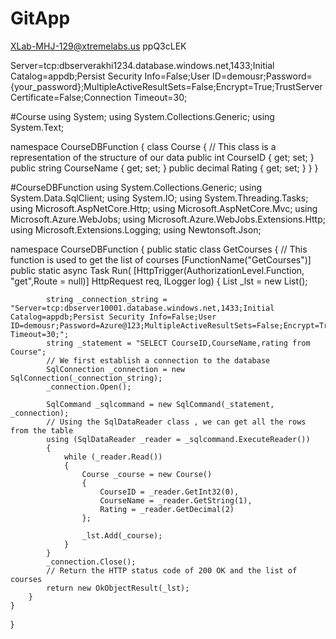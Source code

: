 # GitApp
XLab-MHJ-129@xtremelabs.us
ppQ3cLEK

Server=tcp:dbserverakhi1234.database.windows.net,1433;Initial Catalog=appdb;Persist Security Info=False;User ID=demousr;Password={your_password};MultipleActiveResultSets=False;Encrypt=True;TrustServerCertificate=False;Connection Timeout=30;

#Course
using System;
using System.Collections.Generic;
using System.Text;

namespace CourseDBFunction
{
    class Course
    {
        // This class is a representation of the structure of our data
        public int CourseID { get; set; }
        public string CourseName { get; set; }
        public decimal Rating { get; set; }
    }
}

#CourseDBFunction
using System.Collections.Generic;
using System.Data.SqlClient;
using System.IO;
using System.Threading.Tasks;
using Microsoft.AspNetCore.Http;
using Microsoft.AspNetCore.Mvc;
using Microsoft.Azure.WebJobs;
using Microsoft.Azure.WebJobs.Extensions.Http;
using Microsoft.Extensions.Logging;
using Newtonsoft.Json;

namespace CourseDBFunction
{
    public static class GetCourses
    {
        // This function is used to get the list of courses
        [FunctionName("GetCourses")]
        public static async Task<IActionResult> Run(
            [HttpTrigger(AuthorizationLevel.Function, "get",Route = null)] HttpRequest req,
            ILogger log)
        {
            List<Course> _lst = new List<Course>();

            string _connection_string = "Server=tcp:dbserver10001.database.windows.net,1433;Initial Catalog=appdb;Persist Security Info=False;User ID=demousr;Password=Azure@123;MultipleActiveResultSets=False;Encrypt=True;TrustServerCertificate=False;Connection Timeout=30;";
            string _statement = "SELECT CourseID,CourseName,rating from Course";
            // We first establish a connection to the database
            SqlConnection _connection = new SqlConnection(_connection_string);
            _connection.Open();

            SqlCommand _sqlcommand = new SqlCommand(_statement, _connection);
            // Using the SqlDataReader class , we can get all the rows from the table
            using (SqlDataReader _reader = _sqlcommand.ExecuteReader())
            {
                while (_reader.Read())
                {
                    Course _course = new Course()
                    {
                        CourseID = _reader.GetInt32(0),
                        CourseName = _reader.GetString(1),
                        Rating = _reader.GetDecimal(2)
                    };

                    _lst.Add(_course);
                }
            }
            _connection.Close();      
            // Return the HTTP status code of 200 OK and the list of courses
            return new OkObjectResult(_lst);
        }
    }
}


